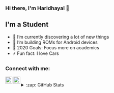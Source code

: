 ### Hi there, I'm Haridhayal 👋


## I'm a Student


- 🌱 I’m currently discovering a lot of new things
- 👯 I’m building ROMs for Android devices
- 🥅 2020 Goals: Focus more on academics
- ⚡ Fun fact: I love Cars

### Connect with me:


[<img align="left" alt="Haridhayal | XDA" width="22px" src="https://cdn.jsdelivr.net/npm/simple-icons@3.11.0/icons/xdadevelopers.svg" />][xda]
[<img align="left" alt="Haridhayal | Telegram" width="22px" src="https://cdn.jsdelivr.net/npm/simple-icons@3.11.0/icons/telegram.svg" />][telegram]

<br />

<details>
  <summary>:zap: GitHub Stats</summary>

  <img align="left" alt="codeSTACKr's GitHub Stats" src="https://github-readme-stats.vercel.app/api?username=haridhayal11&show_icons=true&hide_border=true" />

</details>

[xda]: https://forum.xda-developers.com/member.php?u=9053429
[telegram]: https://t.me/haridhayal